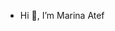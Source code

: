 -  Hi 👋, I’m Marina Atef


<!---
marinaatef55/marinaatef55 is a ✨ special ✨ repository because its `README.md` (this file) appears on your GitHub profile.
You can click the Preview link to take a look at your changes.
--->

